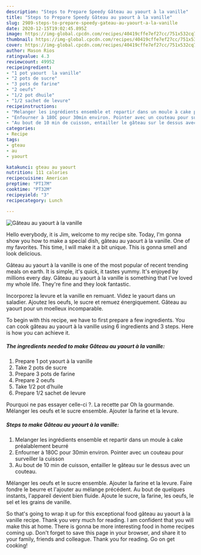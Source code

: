 ```yaml
---
description: "Steps to Prepare Speedy Gâteau au yaourt à la vanille"
title: "Steps to Prepare Speedy Gâteau au yaourt à la vanille"
slug: 2989-steps-to-prepare-speedy-gateau-au-yaourt-a-la-vanille
date: 2020-12-15T19:02:45.895Z
image: https://img-global.cpcdn.com/recipes/40419cffe7ef27cc/751x532cq70/gateau-au-yaourt-a-la-vanille-photo-principale-de-la-recette.jpg
thumbnail: https://img-global.cpcdn.com/recipes/40419cffe7ef27cc/751x532cq70/gateau-au-yaourt-a-la-vanille-photo-principale-de-la-recette.jpg
cover: https://img-global.cpcdn.com/recipes/40419cffe7ef27cc/751x532cq70/gateau-au-yaourt-a-la-vanille-photo-principale-de-la-recette.jpg
author: Mason Rios
ratingvalue: 4.3
reviewcount: 49952
recipeingredient:
- "1 pot yaourt  la vanille"
- "2 pots de sucre"
- "3 pots de farine"
- "2 oeufs"
- "1/2 pot dhuile"
- "1/2 sachet de levure"
recipeinstructions:
- "Melanger les ingrédients ensemble et repartir dans un moule à cake préalablement beurré"
- "Enfourner à 180C pour 30min environ. Pointer avec un couteau pour surveiller la cuisson"
- "Au bout de 10 min de cuisson, entailler le gâteau sur le dessus avec un couteau."
categories:
- Recipe
tags:
- gteau
- au
- yaourt

katakunci: gteau au yaourt 
nutrition: 111 calories
recipecuisine: American
preptime: "PT17M"
cooktime: "PT32M"
recipeyield: "3"
recipecategory: Lunch

---
```



![Gâteau au yaourt à la vanille](https://img-global.cpcdn.com/recipes/40419cffe7ef27cc/751x532cq70/gateau-au-yaourt-a-la-vanille-photo-principale-de-la-recette.jpg)

Hello everybody, it is Jim, welcome to my recipe site. Today, I'm gonna show you how to make a special dish, gâteau au yaourt à la vanille. One of my favorites. This time, I will make it a bit unique. This is gonna smell and look delicious.

Gâteau au yaourt à la vanille is one of the most popular of recent trending meals on earth. It is simple, it's quick, it tastes yummy. It's enjoyed by millions every day. Gâteau au yaourt à la vanille is something that I've loved my whole life. They're fine and they look fantastic.

Incorporez la levure et la vanille en remuant. Videz le yaourt dans un saladier. Ajoutez les oeufs, le sucre et remuez énergiquement. Gâteau au yaourt pour un moelleux incomparable.


To begin with this recipe, we have to first prepare a few ingredients. You can cook gâteau au yaourt à la vanille using 6 ingredients and 3 steps. Here is how you can achieve it.

<!--inarticleads1-->

##### The ingredients needed to make Gâteau au yaourt à la vanille:

1. Prepare 1 pot yaourt à la vanille
1. Take 2 pots de sucre
1. Prepare 3 pots de farine
1. Prepare 2 oeufs
1. Take 1/2 pot d’huile
1. Prepare 1/2 sachet de levure


Pourquoi ne pas essayer celle-ci ?. La recette par Oh la gourmande. Mélanger les oeufs et le sucre ensemble. Ajouter la farine et la levure. 

<!--inarticleads2-->

##### Steps to make Gâteau au yaourt à la vanille:

1. Melanger les ingrédients ensemble et repartir dans un moule à cake préalablement beurré
1. Enfourner à 180C pour 30min environ. Pointer avec un couteau pour surveiller la cuisson
1. Au bout de 10 min de cuisson, entailler le gâteau sur le dessus avec un couteau.


Mélanger les oeufs et le sucre ensemble. Ajouter la farine et la levure. Faire fondre le beurre et l&#39;ajouter au mélange précédent. Au bout de quelques instants, l&#39;appareil devient bien fluide. Ajoute le sucre, la farine, les oeufs, le sel et les grains de vanille. 

So that's going to wrap it up for this exceptional food gâteau au yaourt à la vanille recipe. Thank you very much for reading. I am confident that you will make this at home. There is gonna be more interesting food in home recipes coming up. Don't forget to save this page in your browser, and share it to your family, friends and colleague. Thank you for reading. Go on get cooking!
